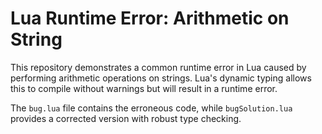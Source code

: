 # Lua Runtime Error: Arithmetic on String

This repository demonstrates a common runtime error in Lua caused by performing arithmetic operations on strings. Lua's dynamic typing allows this to compile without warnings but will result in a runtime error.

The `bug.lua` file contains the erroneous code, while `bugSolution.lua` provides a corrected version with robust type checking.